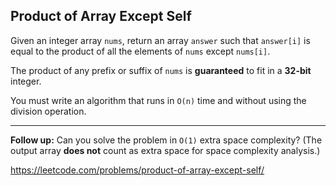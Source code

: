 ## Product of Array Except Self ##

Given an integer array `nums`, return an array `answer` such that `answer[i]` is equal to the product of all the elements of `nums` except `nums[i]`.

The product of any prefix or suffix of `nums` is **guaranteed** to fit in a **32-bit** integer.

You must write an algorithm that runs in `O(n)` time and without using the division operation.


--------------

**Follow up:** Can you solve the problem in `O(1)` extra space complexity? (The output array **does not** count as extra space for space complexity analysis.)

https://leetcode.com/problems/product-of-array-except-self/
